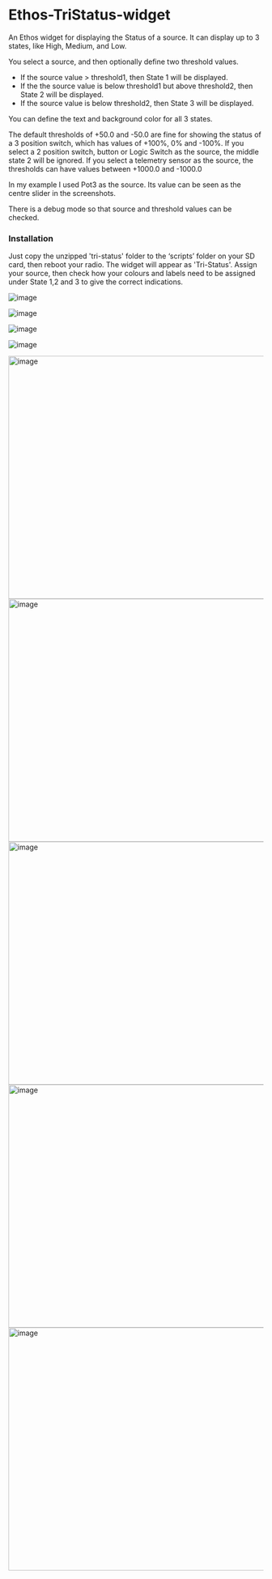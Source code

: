# Ethos-TriStatus-widget
An Ethos widget for displaying the Status of a source. It can display up to 3 states, like High, Medium, and Low. 

You select a source, and then optionally define two threshold values.
- If the source value > threshold1, then State 1 will be displayed.
- If the the source value is below threshold1 but above threshold2, then State 2 will be displayed.
- If the source value is below threshold2, then State 3 will be displayed.

You can define the text and background color for all 3 states.

The default thresholds of +50.0 and -50.0 are fine for showing the status of a 3 position switch, which has values of +100%, 0% and -100%. If you select a 2 position switch, button or Logic Switch as the source, the middle state 2 will be ignored. If you select a telemetry sensor as the source, the thresholds can have values between +1000.0 and -1000.0

In my example I used Pot3 as the source. Its value can be seen as the centre slider in the screenshots.

There is a debug mode so that source and threshold values can be checked.

### Installation
Just copy the unzipped 'tri-status' folder to the ‘scripts’ folder on your SD card, then reboot your radio. The widget will appear as 'Tri-Status'. Assign your source, then check how your colours and labels need to be assigned under State 1,2 and 3 to give the correct indications.

![image](https://github.com/user-attachments/assets/82fe358f-0e4d-4938-b767-c239697dc6ba)

![image](https://github.com/user-attachments/assets/d26e2f5d-4747-4b21-8b6e-b755530f7698)

![image](https://github.com/user-attachments/assets/821f65bb-5ac0-4aa6-a9a2-c04ca2b5edd8)

![image](https://github.com/user-attachments/assets/cdf6f635-2fb5-4fe3-982b-8cc67effbcee)

<img width="800" height="480" alt="image" src="https://github.com/user-attachments/assets/3208948e-df6d-4aa4-9960-adb9646e0784" />


<img width="800" height="480" alt="image" src="https://github.com/user-attachments/assets/47959f60-8975-4eb8-926a-4a3923849407" />


<img width="800" height="480" alt="image" src="https://github.com/user-attachments/assets/336bf834-94c3-4fde-894d-7deadbae8630" />


<img width="800" height="480" alt="image" src="https://github.com/user-attachments/assets/3d11ca17-fcee-4e70-ba25-a638f2de752a" />


<img width="800" height="480" alt="image" src="https://github.com/user-attachments/assets/e3f63414-6aad-4c30-9174-469768cf3284" />











